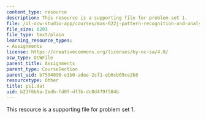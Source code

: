 ```yaml
---
content_type: resource
description: This resource is a supporting file for problem set 1.
file: /ol-ocw-studio-app/courses/mas-622j-pattern-recognition-and-analysis-fall-2006/b23f6b6a2edbfd0fdf3bdc8d479f584b_ps1.dat
file_size: 6203
file_type: text/plain
learning_resource_types:
- Assignments
license: https://creativecommons.org/licenses/by-nc-sa/4.0/
ocw_type: OCWFile
parent_title: Assignments
parent_type: CourseSection
parent_uid: b7594090-e1b0-adee-2cf1-eb6cb09ce2b8
resourcetype: Other
title: ps1.dat
uid: b23f6b6a-2edb-fd0f-df3b-dc8d479f584b
---
```

This resource is a supporting file for problem set 1.